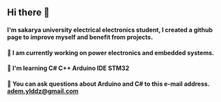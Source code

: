 ## Hi there 👋

#### I'm sakarya university electrical electronics student, I created a github page to improve myself and benefit from projects.


#### 🔭 I am currently working on power electronics and embedded systems.
#### 🌱 I'm learning C# C++ Arduino IDE STM32
#### 💬 You can ask questions about Arduino and C# to this e-mail address. adem.ylddz@gmail.com 

<!--
**ademyldz12/ademyldz12** is a ✨ _special_ ✨ repository because its `README.md` (this file) appears on your GitHub profile.

Here are some ideas to get you started:



- 👯 I’m looking to collaborate on ...
- 🤔 I’m looking for help with ...
- 💬 Ask me about ...
- 📫 How to reach me: ...
- 😄 Pronouns: ...
- ⚡ Fun fact: ...
-->
